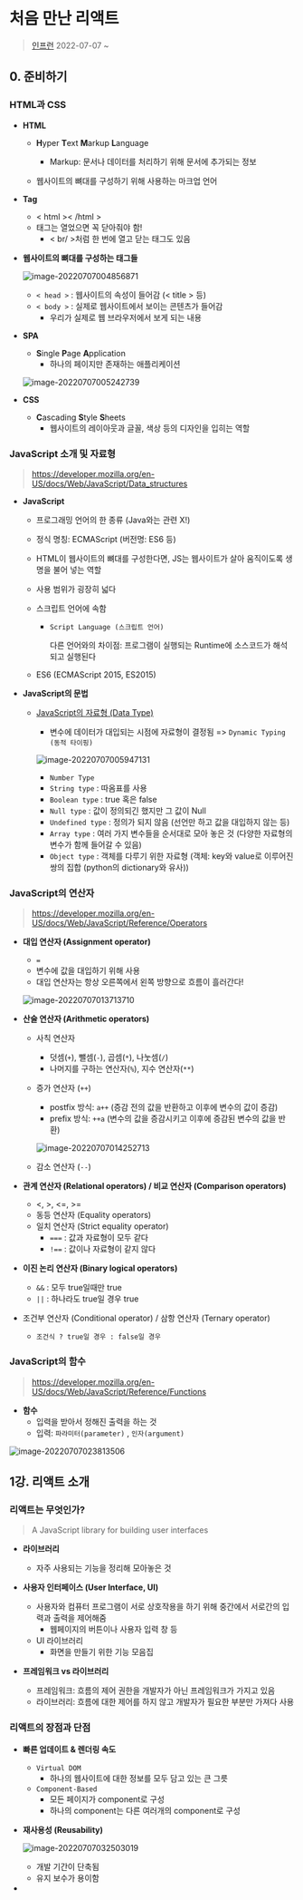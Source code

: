 # 처음 만난 리액트

> [인프런](https://www.inflearn.com/course/%EC%B2%98%EC%9D%8C-%EB%A7%8C%EB%82%9C-%EB%A6%AC%EC%95%A1%ED%8A%B8/dashboard)  2022-07-07 ~



## 0. 준비하기

### HTML과 CSS

- **HTML**

  - **H**yper **T**ext **M**arkup **L**anguage
    - Markup: 문서나 데이터를 처리하기 위해 문서에 추가되는 정보

  - 웹사이트의 뼈대를 구성하기 위해 사용하는 마크업 언어



- **Tag**
  - < html >< /html >
  - 태그는 열었으면 꼭 닫아줘야 함!
    - < br/ >처럼 한 번에 열고 닫는 태그도 있음



- **웹사이트의 뼈대를 구성하는 태그들**

  ![image-20220707004856871](C:\Users\drsuneamer\AppData\Roaming\Typora\typora-user-images\image-20220707004856871.png)

  

  - `< head >` : 웹사이트의 속성이 들어감 (< title > 등)
  - `< body >` : 실제로 웹사이트에서 보이는 콘텐츠가 들어감
    - 우리가 실제로 웹 브라우저에서 보게 되는 내용



- **SPA**

  - **S**ingle **P**age **A**pplication
    - 하나의 페이지만 존재하는 애플리케이션

  ![image-20220707005242739](C:\Users\drsuneamer\AppData\Roaming\Typora\typora-user-images\image-20220707005242739.png)



- **CSS**
  - **C**ascading **S**tyle **S**heets
    - 웹사이트의 레이아웃과 글꼴, 색상 등의 디자인을 입히는 역할



### JavaScript 소개 및 자료형

> https://developer.mozilla.org/en-US/docs/Web/JavaScript/Data_structures

- **JavaScript**

  - 프로그래밍 언어의 한 종류 (Java와는 관련 X!)

  - 정식 명칭: ECMAScript (버전명: ES6 등)

  - HTML이 웹사이트의 뼈대를 구성한다면, JS는 웹사이트가 살아 움직이도록 생명을 불어 넣는 역할

  - 사용 범위가 굉장히 넓다

  - 스크립트 언어에 속함

    - `Script Language (스크립트 언어)`

      다른 언어와의 차이점: 프로그램이 실행되는 Runtime에 소스코드가 해석되고 실행된다

  - ES6 (ECMAScript 2015, ES2015)



- **JavaScript의 문법**

  - <u>JavaScript의 자료형 (Data Type)</u>

    - 변수에 데이터가 대입되는 시점에 자료형이 결정됨 => `Dynamic Typing (동적 타이핑)`

    ![image-20220707005947131](C:\Users\drsuneamer\AppData\Roaming\Typora\typora-user-images\image-20220707005947131.png)

    - `Number Type`
    - `String type` : 따옴표를 사용
    - `Boolean type` : true 혹은 false
    - `Null type` : 값이 정의되긴 했지만 그 값이 Null
    - `Undefined type` : 정의가 되지 않음 (선언만 하고 값을 대입하지 않는 등)
    - `Array type` : 여러 가지 변수들을 순서대로 모아 놓은 것 (다양한 자료형의 변수가 함께 들어갈 수 있음)
    - `Object type` : 객체를 다루기 위한 자료형 (객체: key와 value로 이루어진 쌍의 집합 (python의 dictionary와 유사)) 



### JavaScript의 연산자

> https://developer.mozilla.org/en-US/docs/Web/JavaScript/Reference/Operators

- **대입 연산자 (Assignment operator)**

  - `=`
  - 변수에 값을 대입하기 위해 사용
  - 대입 연산자는 항상 오른쪽에서 왼쪽 방향으로 흐름이 흘러간다!

  ![image-20220707013713710](C:\Users\drsuneamer\AppData\Roaming\Typora\typora-user-images\image-20220707013713710.png)



- **산술 연산자 (Arithmetic operators)**

  - 사칙 연산자

    - 덧셈(`+`), 뺄셈(`-`), 곱셈(`*`), 나눗셈(`/`)
    - 나머지를 구하는 연산자(`%`), 지수 연산자(`**`)

  - 증가 연산자 (`++`)

    - postfix 방식: `a++` (증감 전의 값을 반환하고 이후에 변수의 값이 증감)
    - prefix 방식: `++a` (변수의 값을 증감시키고 이후에 증감된 변수의 값을 반환)

    ![image-20220707014252713](C:\Users\drsuneamer\AppData\Roaming\Typora\typora-user-images\image-20220707014252713.png)

  - 감소 연산자 (`--`)



- **관계 연산자 (Relational operators) / 비교 연산자 (Comparison operators)**
  - <, >, <=, >=
  - 동등 연산자 (Equality operators)
  - 일치 연산자 (Strict equality operator)
    - `===` : 값과 자료형이 모두 같다
    - `!==` : 값이나 자료형이 같지 않다



- **이진 논리 연산자 (Binary logical operators)**
  - `&&` : 모두 true일때만 true
  - `||` : 하나라도 true일 경우 true



- 조건부 연산자 (Conditional operator) / 삼항 연산자 (Ternary operator)
  - `조건식 ? true일 경우 : false일 경우`



### JavaScript의 함수

> https://developer.mozilla.org/en-US/docs/Web/JavaScript/Reference/Functions

- **함수**
  - 입력을 받아서 정해진 출력을 하는 것
  - 입력: `파라미터(parameter)` , `인자(argument)`



![image-20220707023813506](C:\Users\drsuneamer\AppData\Roaming\Typora\typora-user-images\image-20220707023813506.png)



## 1강. 리액트 소개

### 리액트는 무엇인가?

> A JavaScript library for building user interfaces

- **라이브러리**
  - 자주 사용되는 기능을 정리해 모아놓은 것



- **사용자 인터페이스 (User Interface, UI)**
  - 사용자와 컴퓨터 프로그램이 서로 상호작용을 하기 위해 중간에서 서로간의 입력과 출력을 제어해줌
    - 웹페이지의 버튼이나 사용자 입력 창 등
  - UI 라이브러리
    - 화면을 만들기 위한 기능 모음집



- **프레임워크 vs 라이브러리**
  - 프레임워크: 흐름의 제어 권한을 개발자가 아닌 프레임워크가 가지고 있음
  - 라이브러리: 흐름에 대한 제어를 하지 않고 개발자가 필요한 부분만 가져다 사용



### 리액트의 장점과 단점

- **빠른 업데이트 & 렌더링 속도**
  - `Virtual DOM`
    - 하나의 웹사이트에 대한 정보를 모두 담고 있는 큰 그릇
  - `Component-Based`
    - 모든 페이지가 component로 구성
    - 하나의 component는 다른 여러개의 component로 구성



- **재사용성 (Reusability)**

  ![image-20220707032503019](C:\Users\drsuneamer\AppData\Roaming\Typora\typora-user-images\image-20220707032503019.png)

  - 개발 기간이 단축됨
  - 유지 보수가 용이함



- 